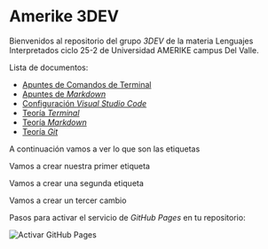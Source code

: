 # Amerike 3DEV

Bienvenidos al repositorio del grupo _3DEV_ de la materia Lenguajes Interpretados ciclo 25-2 de Universidad AMERIKE campus Del Valle.

Lista de documentos:

- [Apuntes de Comandos de Terminal](./comandos.txt)
- [Apuntes de _Markdown_](./markdown.md)
- [Configuración _Visual Studio Code_](https://jonmircha.com/vscode)
- [Teoría _Terminal_](https://jonmircha.com/terminal)
- [Teoría _Markdown_](https://jonmircha.com/markdown)
- [Teoría _Git_](https://jonmircha.com/git)

A continuación vamos a ver lo que son las etiquetas

Vamos a crear nuestra primer etiqueta

Vamos a crear una segunda etiqueta

Vamos a crear un tercer cambio

Pasos para activar el servicio de _GitHub Pages_ en tu repositorio:

![Activar GitHub Pages](https://raw.githubusercontent.com/jonmircha/starter-project-eleventy-github-pages/main/code/public/img/configurar-github-pages.png)
